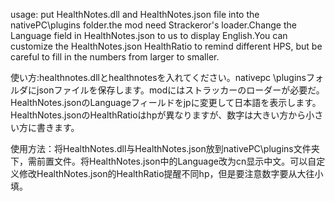 usage: put HealthNotes.dll and HealthNotes.json file into the nativePC\plugins folder.the mod need Strackeror's loader.Change the Language field in HealthNotes.json to us to display English.You can customize the HealthNotes.json HealthRatio to remind different HPS, but be careful to fill in the numbers from larger to smaller.  
  
使い方:healthnotes.dllとhealthnotesを入れてください。nativepc \pluginsフォルダにjsonファイルを保存します。modにはストラッカーのローダーが必要だ。HealthNotes.jsonのLanguageフィールドをjpに変更して日本語を表示します。HealthNotes.jsonのHealthRatioはhpが異なりますが、数字は大きい方から小さい方に書きます。  
  
使用方法：将HealthNotes.dll与HealthNotes.json放到nativePC\plugins文件夹下，需前置文件。将HealthNotes.json中的Language改为cn显示中文。可以自定义修改HealthNotes.json的HealthRatio提醒不同hp，但是要注意数字要从大往小填。